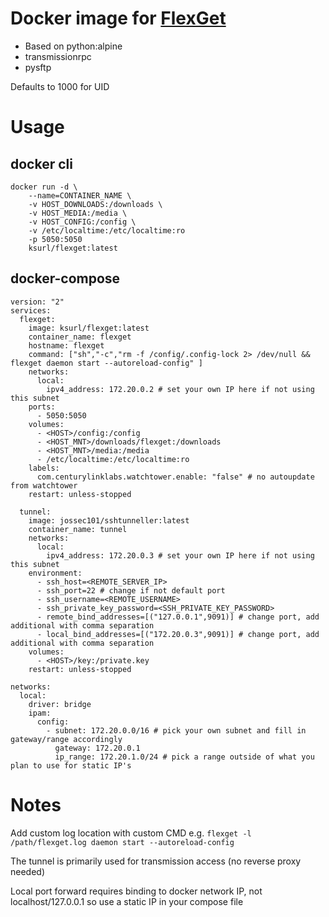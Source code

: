 # Docker image for [FlexGet](https://flexget.com)

* Based on python:alpine
* transmissionrpc
* pysftp

Defaults to 1000 for UID

# Usage

## docker cli

    docker run -d \
        --name=CONTAINER_NAME \
        -v HOST_DOWNLOADS:/downloads \
        -v HOST_MEDIA:/media \
        -v HOST_CONFIG:/config \
        -v /etc/localtime:/etc/localtime:ro
        -p 5050:5050
        ksurl/flexget:latest

## docker-compose 

    version: "2"
    services:
      flexget:
        image: ksurl/flexget:latest
        container_name: flexget
        hostname: flexget
        command: ["sh","-c","rm -f /config/.config-lock 2> /dev/null && flexget daemon start --autoreload-config" ]
        networks:
          local:
            ipv4_address: 172.20.0.2 # set your own IP here if not using this subnet
        ports:
          - 5050:5050
        volumes:
          - <HOST>/config:/config
          - <HOST_MNT>/downloads/flexget:/downloads
          - <HOST_MNT>/media:/media
          - /etc/localtime:/etc/localtime:ro
        labels:
          com.centurylinklabs.watchtower.enable: "false" # no autoupdate from watchtower
        restart: unless-stopped
        
      tunnel:
        image: jossec101/sshtunneller:latest
        container_name: tunnel
        networks:
          local:
            ipv4_address: 172.20.0.3 # set your own IP here if not using this subnet
        environment:
          - ssh_host=<REMOTE_SERVER_IP>
          - ssh_port=22 # change if not default port
          - ssh_username=<REMOTE_USERNAME>
          - ssh_private_key_password=<SSH_PRIVATE_KEY_PASSWORD>
          - remote_bind_addresses=[("127.0.0.1",9091)] # change port, add additional with comma separation
          - local_bind_addresses=[("172.20.0.3",9091)] # change port, add additional with comma separation
        volumes:
          - <HOST>/key:/private.key
        restart: unless-stopped

    networks:
      local:
        driver: bridge
        ipam:
          config:
            - subnet: 172.20.0.0/16 # pick your own subnet and fill in gateway/range accordingly
              gateway: 172.20.0.1
              ip_range: 172.20.1.0/24 # pick a range outside of what you plan to use for static IP's


# Notes

Add custom log location with custom CMD e.g. `flexget -l /path/flexget.log daemon start --autoreload-config`

The tunnel is primarily used for transmission access (no reverse proxy needed)

Local port forward requires binding to docker network IP, not localhost/127.0.0.1 so use a static IP in your compose file
